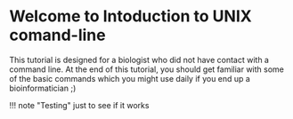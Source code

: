 # Welcome to Intoduction to UNIX comand-line

This tutorial is designed for a biologist who did not have contact with a command line. At the end of this tutorial, you should get familiar with some of the basic commands which you might use daily if you end up a bioinformatician ;)  

!!! note "Testing"
    just to see if it works